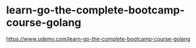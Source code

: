 # learn-go-the-complete-bootcamp-course-golang

https://www.udemy.com/learn-go-the-complete-bootcamp-course-golang